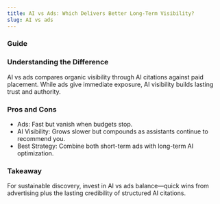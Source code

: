 ```yaml
---
title: AI vs Ads: Which Delivers Better Long-Term Visibility?
slug: AI vs ads
---
```


### Guide
### Understanding the Difference
AI vs ads compares organic visibility through AI citations against paid placement. While ads give immediate exposure, AI visibility builds lasting trust and authority.

### Pros and Cons
- Ads: Fast but vanish when budgets stop.
- AI Visibility: Grows slower but compounds as assistants continue to recommend you.
- Best Strategy: Combine both short-term ads with long-term AI optimization.

### Takeaway
For sustainable discovery, invest in AI vs ads balance—quick wins from advertising plus the lasting credibility of structured AI citations.